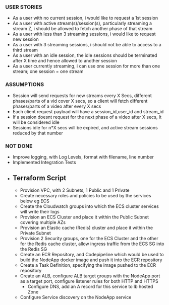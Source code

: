 ### USER STORIES

- As a user with no current session, i would like to request a 1st session
- As a user with active stream(s)/session(s), particularly streaming a stream Z, i should be allowed to fetch another phase of that stream
- As a user with less than 3 streaming sessions, i would like to request new session
- As a user with 3 streaming sessions, i should not be able to access to a third stream
- As a user with an idle session, the idle sessions should be terminated after X time and hence allowed to another session
- As a user currently streaming, i can use one session for more than one stream; one session = one stream

### ASSUMPTIONS

- Session will send requests for new streams every X Secs, different phases/parts of a vid cover X secs, so a client will fetch different phases/parts of a video after every X secs
- Each client request payload will have a session_id,user_id and stream_id
- If a session doesnt request for the next phase of a video after X secs, It will be considered idle
- Sessions idle for n\*X secs will be expired, and active stream sessions reduced by that number

### NOT DONE

- Improve logging, with Log Levels, format with filename, line number
- Implemented Integration Tests
- ## Terraform Script
  - Provision VPC, with 2 Subnets, 1 Public and 1 Private
  - Create necessary roles and policies to be used by the services below eg ECS
  - Create the Cloudwatch groups into which the ECS cluster services will write their logs
  - Provision an ECS Cluster and place it within the Public Subnet covering multiple AZs
  - Provision an Elastic cache (Redis) cluster and place it within the Private Subnet
  - Provision 2 Security groups, one for the ECS Cluster and the other for the Redis cache cluster, allow ingress traffic from the ECS SG into the Redis SG
  - Create an ECR Repository, and Codepipeline which would be used to build the NodeApp docker image and push it into the ECR repository
  - Create a Task Definition, specifying the image pushed to the ECR repository
  - Create an ALB, configure ALB target groups with the NodeApp port as a target port, configure listener rules for both HTTP and HTTPS
    - Configure DNS, add an A record for this service to lb hosted Zone
  - Configure Service discovery on the NodeApp service
